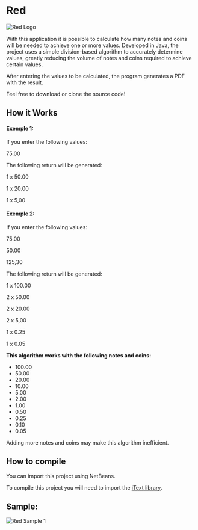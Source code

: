 # Red
![Red Logo](https://image.ibb.co/kjHw1b/Red_Ico_2.png)


With this application it is possible to calculate how many notes and coins will be needed to achieve one or more values. Developed in Java, the project uses a simple division-based algorithm to accurately determine values, greatly reducing the volume of notes and coins required to achieve certain values.

After entering the values to be calculated, the program generates a PDF with the result.

Feel free to download or clone the source code!

## How it Works

#### Exemple 1: ####
If you enter the following values:

75.00


The following return will be generated:

1 x 50.00

1 x 20.00

1 x 5,00


#### Exemple 2: ####
If you enter the following values:

75.00

50.00

125,30

The following return will be generated:

1 x 100.00

2 x 50.00

2 x 20.00

2 x 5,00


1 x 0.25

1 x 0.05



**This algorithm works with the following notes and coins:**
- 100.00
- 50.00
- 20.00
- 10.00
- 5.00
- 2.00
- 1.00
- 0.50
- 0.25
- 0.10
- 0.05

Adding more notes and coins may make this algorithm inefficient.

## How to compile
You can import this project using NetBeans.

To compile this project you will need to import the [iText library](https://itextpdf.com/).


## Sample:
![Red Sample 1](https://image.ibb.co/gK2bZw/Red.jpg)


